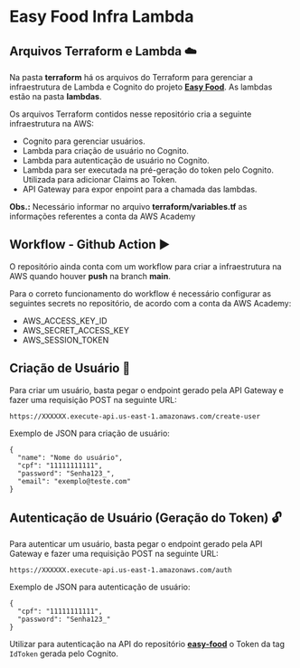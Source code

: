 # Easy Food Infra Lambda

## Arquivos Terraform e Lambda :cloud:
Na pasta **terraform** há os arquivos do Terraform para gerenciar a infraestrutura de Lambda e Cognito do projeto **[Easy Food](https://github.com/5soat-acme/easy-food)**. As lambdas estão na pasta **lambdas**.

Os arquivos Terraform contidos nesse repositório cria a seguinte infraestrutura na AWS:
- Cognito para gerenciar usuários.
- Lambda para criação de usuário no Cognito.
- Lambda para autenticação de usuário no Cognito.
- Lambda para ser executada na pré-geração do token pelo Cognito. Utilizada para adicionar Claims ao Token.
- API Gateway para expor enpoint para a chamada das lambdas.

**Obs.:** Necessário informar no arquivo **terraform/variables.tf** as informações referentes a conta da AWS Academy

## Workflow - Github Action :arrow_forward:
O repositório ainda conta com um workflow para criar a infraestrutura na AWS quando houver **push** na branch **main**.

Para o correto funcionamento do workflow é necessário configurar as seguintes secrets no repositório, de acordo com a conta da AWS Academy:
- AWS_ACCESS_KEY_ID
- AWS_SECRET_ACCESS_KEY
- AWS_SESSION_TOKEN

## Criação de Usuário :key:
Para criar um usuário, basta pegar o endpoint gerado pela API Gateway e fazer uma requisição POST na seguinte URL:
```
https://XXXXXX.execute-api.us-east-1.amazonaws.com/create-user
```
Exemplo de JSON para criação de usuário:
```
{
  "name": "Nome do usuário",
  "cpf": "11111111111",
  "password": "Senha123_",
  "email": "exemplo@teste.com"
}
```

## Autenticação de Usuário (Geração do Token) :unlock:
Para autenticar um usuário, basta pegar o endpoint gerado pela API Gateway e fazer uma requisição POST na seguinte URL:
```
https://XXXXXX.execute-api.us-east-1.amazonaws.com/auth
```
Exemplo de JSON para autenticação de usuário:
```
{
  "cpf": "11111111111",
  "password": "Senha123_"
}
```


Utilizar para autenticação na API do repositório **[easy-food](https://github.com/5soat-acme/easy-food)** o Token da tag ```IdToken``` gerada pelo Cognito.